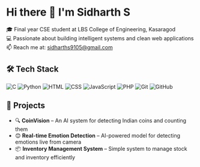 # Hi there 👋 I'm Sidharth S

🎓 Final year CSE student at LBS College of Engineering, Kasaragod  
💻 Passionate about building intelligent systems and clean web applications  
📫 Reach me at: sidharths9105@gmail.com  

## 🛠️ Tech Stack

![C](https://img.shields.io/badge/C-00599C?style=flat&logo=c&logoColor=white)
![Python](https://img.shields.io/badge/Python-3776AB?style=flat&logo=python&logoColor=white)
![HTML](https://img.shields.io/badge/HTML5-E34F26?style=flat&logo=html5&logoColor=white)
![CSS](https://img.shields.io/badge/CSS3-1572B6?style=flat&logo=css3&logoColor=white)
![JavaScript](https://img.shields.io/badge/JavaScript-F7DF1E?style=flat&logo=javascript&logoColor=black)
![PHP](https://img.shields.io/badge/PHP-777BB4?style=flat&logo=php&logoColor=white)
![Git](https://img.shields.io/badge/Git-F05032?style=flat&logo=git&logoColor=white)
![GitHub](https://img.shields.io/badge/GitHub-181717?style=flat&logo=github&logoColor=white)

## 🚀 Projects

- 🔍 **CoinVision** – An AI system for detecting Indian coins and counting them  
- 😊 **Real-time Emotion Detection** – AI-powered model for detecting emotions live from camera  
- 📦 **Inventory Management System** – Simple system to manage stock and inventory efficiently  

<!-- GitHub Stats (optional) -->
<!-- ![Sidharth's GitHub stats](https://github-readme-stats.vercel.app/api?username=sidharth9105&show_icons=true&theme=default) -->
